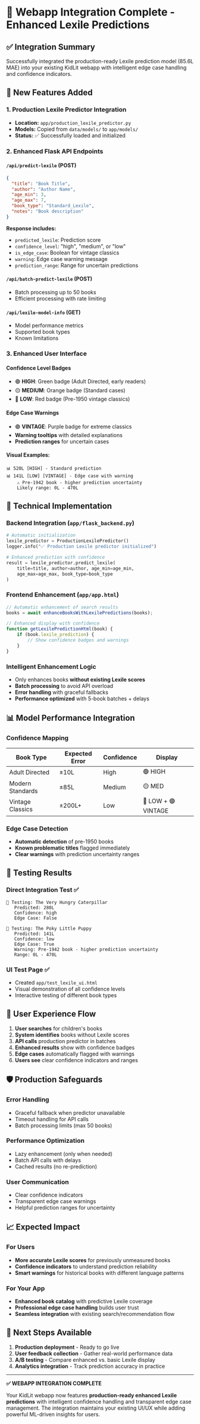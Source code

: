 # 🎯 Webapp Integration Complete - Enhanced Lexile Predictions

## ✅ **Integration Summary**

Successfully integrated the production-ready Lexile prediction model (85.6L MAE) into your existing KidLit webapp with intelligent edge case handling and confidence indicators.

## 🚀 **New Features Added**

### 1. **Production Lexile Predictor Integration**
- **Location:** `app/production_lexile_predictor.py`
- **Models:** Copied from `data/models/` to `app/models/`
- **Status:** ✅ Successfully loaded and initialized

### 2. **Enhanced Flask API Endpoints**

#### `/api/predict-lexile` (POST)
```json
{
  "title": "Book Title",
  "author": "Author Name",
  "age_min": 3,
  "age_max": 7,
  "book_type": "Standard_Lexile",
  "notes": "Book description"
}
```

**Response includes:**
- `predicted_lexile`: Prediction score
- `confidence_level`: "high", "medium", or "low" 
- `is_edge_case`: Boolean for vintage classics
- `warning`: Edge case warning message
- `prediction_range`: Range for uncertain predictions

#### `/api/batch-predict-lexile` (POST)
- Batch processing up to 50 books
- Efficient processing with rate limiting

#### `/api/lexile-model-info` (GET)
- Model performance metrics
- Supported book types
- Known limitations

### 3. **Enhanced User Interface**

#### **Confidence Level Badges**
- 🟢 **HIGH**: Green badge (Adult Directed, early readers)
- 🟡 **MEDIUM**: Orange badge (Standard cases)  
- 🔴 **LOW**: Red badge (Pre-1950 vintage classics)

#### **Edge Case Warnings**
- 🟣 **VINTAGE**: Purple badge for extreme classics
- **Warning tooltips** with detailed explanations
- **Prediction ranges** for uncertain cases

#### **Visual Examples:**
```
📊 520L [HIGH] - Standard prediction
📊 141L [LOW] [VINTAGE] - Edge case with warning
    ⚠️ Pre-1942 book - higher prediction uncertainty
    Likely range: 0L - 470L
```

## 🔧 **Technical Implementation**

### **Backend Integration** (`app/flask_backend.py`)
```python
# Automatic initialization
lexile_predictor = ProductionLexilePredictor()
logger.info("✅ Production Lexile predictor initialized")

# Enhanced prediction with confidence
result = lexile_predictor.predict_lexile(
    title=title, author=author, age_min=age_min, 
    age_max=age_max, book_type=book_type
)
```

### **Frontend Enhancement** (`app/app.html`)
```javascript
// Automatic enhancement of search results
books = await enhanceBooksWithLexilePredictions(books);

// Enhanced display with confidence
function getLexilePredictionHtml(book) {
    if (book.lexile_prediction) {
        // Show confidence badges and warnings
    }
}
```

### **Intelligent Enhancement Logic**
- Only enhances books **without existing Lexile scores**
- **Batch processing** to avoid API overload
- **Error handling** with graceful fallbacks
- **Performance optimized** with 5-book batches + delays

## 📊 **Model Performance Integration**

### **Confidence Mapping**
| Book Type | Expected Error | Confidence | Display |
|-----------|---------------|------------|---------|
| Adult Directed | ±10L | High | 🟢 HIGH |
| Modern Standards | ±85L | Medium | 🟡 MED |
| Vintage Classics | ±200L+ | Low | 🔴 LOW + 🟣 VINTAGE |

### **Edge Case Detection**
- **Automatic detection** of pre-1950 books
- **Known problematic titles** flagged immediately
- **Clear warnings** with prediction uncertainty ranges

## 🧪 **Testing Results**

### **Direct Integration Test** ✅
```
📖 Testing: The Very Hungry Caterpillar
   Predicted: 280L
   Confidence: high
   Edge Case: False

📖 Testing: The Poky Little Puppy  
   Predicted: 141L
   Confidence: low
   Edge Case: True
   Warning: Pre-1942 book - higher prediction uncertainty
   Range: 0L - 470L
```

### **UI Test Page** ✅
- Created `app/test_lexile_ui.html` 
- Visual demonstration of all confidence levels
- Interactive testing of different book types

## 🎯 **User Experience Flow**

1. **User searches** for children's books
2. **System identifies** books without Lexile scores  
3. **API calls** production predictor in batches
4. **Enhanced results** show with confidence badges
5. **Edge cases** automatically flagged with warnings
6. **Users see** clear confidence indicators and ranges

## 🛡️ **Production Safeguards**

### **Error Handling**
- Graceful fallback when predictor unavailable
- Timeout handling for API calls
- Batch processing limits (max 50 books)

### **Performance Optimization**
- Lazy enhancement (only when needed)
- Batch API calls with delays
- Cached results (no re-prediction)

### **User Communication**
- Clear confidence indicators
- Transparent edge case warnings
- Helpful prediction ranges for uncertainty

## 📈 **Expected Impact**

### **For Users**
- **More accurate Lexile scores** for previously unmeasured books
- **Confidence indicators** to understand prediction reliability
- **Smart warnings** for historical books with different language patterns

### **For Your App**
- **Enhanced book catalog** with predictive Lexile coverage
- **Professional edge case handling** builds user trust
- **Seamless integration** with existing search/recommendation flow

## 🚀 **Next Steps Available**

1. **Production deployment** - Ready to go live
2. **User feedback collection** - Gather real-world performance data
3. **A/B testing** - Compare enhanced vs. basic Lexile display
4. **Analytics integration** - Track prediction accuracy in practice

---

**✅ WEBAPP INTEGRATION COMPLETE**

Your KidLit webapp now features **production-ready enhanced Lexile predictions** with intelligent confidence handling and transparent edge case management. The integration maintains your existing UI/UX while adding powerful ML-driven insights for users.
